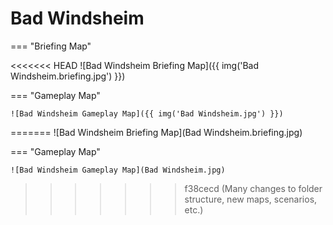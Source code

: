 # Bad Windsheim

=== "Briefing Map"

<<<<<<< HEAD
    ![Bad Windsheim Briefing Map]({{ img('Bad Windsheim.briefing.jpg') }})

=== "Gameplay Map"

    ![Bad Windsheim Gameplay Map]({{ img('Bad Windsheim.jpg') }})
=======
    ![Bad Windsheim Briefing Map](Bad Windsheim.briefing.jpg)

=== "Gameplay Map"

    ![Bad Windsheim Gameplay Map](Bad Windsheim.jpg)
>>>>>>> f38cecd (Many changes to folder structure, new maps, scenarios, etc.)
